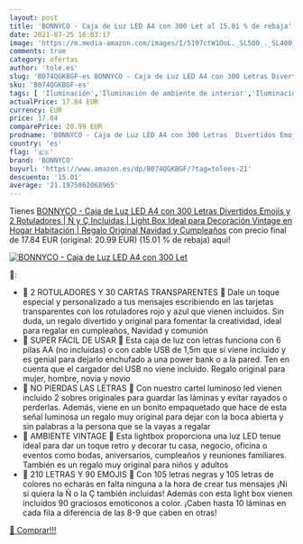 ```yaml
---
layout: post
title: 'BONNYCO - Caja de Luz LED A4 con 300 Let al 15.01 % de rebaja'
date: 2021-07-25 16:03:17
image: 'https://m.media-amazon.com/images/I/5197ctW1OoL._SL500_._SL400_.jpg'
comments: true
category: ofertas
author: 'tole.es'
slug: 'B074QGKBGF-es BONNYCO - Caja de Luz LED A4 con 300 Letras Divertidos...'
sku: 'B074QGKBGF-es'
tags: [ 'Iluminación','Iluminación de ambiente de interior','Iluminación de interior','Iluminación decorativa y para usos específicos de interior','bonnyco','navidad', ]
actualPrice: 17.84 EUR
currency: EUR
price: 17.84
comparePrice: 20.99 EUR
prodname: 'BONNYCO - Caja de Luz LED A4 con 300 Letras  Divertidos Emojis y 2 Rotuladores | Ñ y Ç Incluidas | Light Box Ideal para Decoración Vintage en Hogar  Habitación | Regalo Original Navidad y Cumpleaños'
country: 'es'
flag: '🇪🇸'
brand: 'BONNYCO'
buyurl: 'https://www.amazon.es/dp/B074QGKBGF/?tag=tolees-21'
descuento: '15.01'
average: '21.1975862068965'
---
```


Tienes [BONNYCO - Caja de Luz LED A4 con 300 Letras  Divertidos Emojis y 2 Rotuladores | Ñ y Ç Incluidas | Light Box Ideal para Decoración Vintage en Hogar  Habitación | Regalo Original Navidad y Cumpleaños](https://www.amazon.es/dp/B074QGKBGF/?tag=tolees-21) con precio final de  17.84 EUR (original: 20.99 EUR) (15.01 %  de rebaja) aqui!

[![BONNYCO - Caja de Luz LED A4 con 300 Let](https://m.media-amazon.com/images/I/5197ctW1OoL._SL500_._SL400_.jpg)](https://www.amazon.es/dp/B074QGKBGF/?tag=tolees-21)

🔎:

- 🖤 2 ROTULADORES Y 30 CARTAS TRANSPARENTES 🖤 Dale un toque especial y personalizado a tus mensajes escribiendo en las tarjetas transparentes con los rotuladores rojo y azul que vienen incluidos. Sin duda, un regalo divertido y original para fomentar la creatividad, ideal para regalar en cumpleaños, Navidad y comunión
- 🖤 SUPER FÁCIL DE USAR 🖤 Esta caja de luz con letras funciona con 6 pilas AA (no incluidas) o con cable USB de 1,5m que sí viene incluido y es genial para dejarlo enchufado a una power bank o a la pared. Ten en cuenta que el cargador del USB no viene incluido. Regalo original para mujer, hombre, novia y novio
- 🖤 NO PIERDAS LAS LETRAS 🖤 Con nuestro cartel luminoso led vienen incluido 2 sobres originales para guardar las láminas y evitar rayados o perderlas. Además, viene en un bonito empaquetado que hace de esta señal luminosa un regalo muy original para dejar con la boca abierta y sin palabras a la persona que se la vayas a regalar
- 🖤 AMBIENTE VINTAGE 🖤 Esta lightbox proporciona una luz LED tenue ideal para dar un toque retro y decorar tu casa, negocio, oficina o eventos como bodas, aniversarios, cumpleaños y reuniones familiares. También es un regalo muy original para niños y adultos
- 🖤 210 LETRAS Y 90 EMOJIS 🖤 Con 105 letras negras y 105 letras de colores no echarás en falta ninguna a la hora de crear tus mensajes ¡Ni si quiera la Ñ o la Ç también incluidas! Además con esta light box vienen incluidos 90 graciosos emoticonos a color. ¡Caben hasta 10 láminas en cada fila a diferencia de las 8-9 que caben en otras!

[🛒 Comprar!!!](https://www.amazon.es/dp/B074QGKBGF/?tag=tolees-21)
